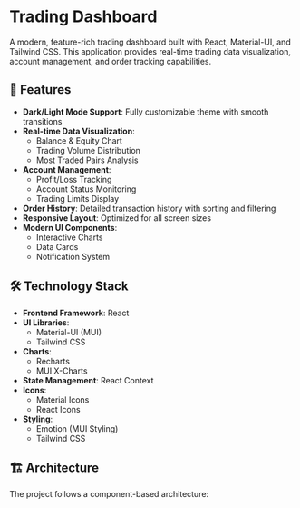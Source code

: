 # Trading Dashboard

A modern, feature-rich trading dashboard built with React, Material-UI, and Tailwind CSS. This application provides real-time trading data visualization, account management, and order tracking capabilities.

## 🚀 Features

- **Dark/Light Mode Support**: Fully customizable theme with smooth transitions
- **Real-time Data Visualization**:
  - Balance & Equity Chart
  - Trading Volume Distribution
  - Most Traded Pairs Analysis
- **Account Management**:
  - Profit/Loss Tracking
  - Account Status Monitoring
  - Trading Limits Display
- **Order History**: Detailed transaction history with sorting and filtering
- **Responsive Layout**: Optimized for all screen sizes
- **Modern UI Components**:
  - Interactive Charts
  - Data Cards
  - Notification System

## 🛠️ Technology Stack

- **Frontend Framework**: React
- **UI Libraries**:
  - Material-UI (MUI)
  - Tailwind CSS
- **Charts**:
  - Recharts
  - MUI X-Charts
- **State Management**: React Context
- **Icons**:
  - Material Icons
  - React Icons
- **Styling**:
  - Emotion (MUI Styling)
  - Tailwind CSS

## 🏗️ Architecture

The project follows a component-based architecture:
